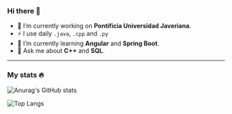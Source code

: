 ### Hi there 👋

- 🔭 I’m currently working on <b>Pontificia Universidad Javeriana</b>.
- :zap: I use daily `.java`, `.cpp` and `.py`
- 🌱 I’m currently learning <b>Angular</b> and <b>Spring Boot</b>.
- 💬 Ask me about <b>C++</b> and <b>SQL</b>.

---

### My stats :fire: 


![Anurag's GitHub stats](https://github-readme-stats.vercel.app/api?username=nicolasdcubillos&show_icons=true&theme=github_dark)

![Top Langs](https://github-readme-stats.vercel.app/api/top-langs/?username=nicolasdcubillos&layout=compact&theme=github_dark)
